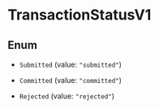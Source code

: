 

# TransactionStatusV1

## Enum


* `Submitted` (value: `"submitted"`)

* `Committed` (value: `"committed"`)

* `Rejected` (value: `"rejected"`)



